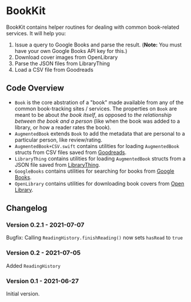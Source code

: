 # BookKit
 
BookKit contains helper routines for dealing with common book-related services. It will help you:

1. Issue a query to Google Books and parse the result. (**Note:** You must have your own Google Books API key for this.)
2. Download cover images from OpenLibrary
3. Parse the JSON files from LibraryThing
4. Load a CSV file from Goodreads

## Code Overview

* `Book` is the core abstration of a "book" made available from any of the common book-tracking sites / services. The properties on `Book` are meant to be about *the book itself*, as opposed to *the relationship between the book and a person* (like when the book was added to a library, or how a reader rates the book).
* `AugmentedBook` extends `Book` to add the metadata that are personal to a particular person, like review/rating.
* `AugmentedBook+CSV.swift` contains utilities for loading `AugmentedBook` structs from CSV files saved from [Goodreads](https://www.goodreads.com).
* `LibraryThing` contains utilities for loading `AugmentedBook` structs from a JSON file saved from [LibraryThing](https://www.librarything.com).
* `GoogleBooks` contains utilities for searching for books from [Google Books](https://books.google.com/?hl=en).
* `OpenLibrary` contains utilities for downloading book covers from [Open Library](https://openlibrary.org).

## Changelog

### Version 0.2.1 - 2021-07-07

Bugfix: Calling `ReadingHistory.finishReading()` now sets `hasRead` to `true`

### Version 0.2 - 2021-07-05

Added `ReadingHistory`

### Version 0.1 - 2021-06-27

Initial version.
